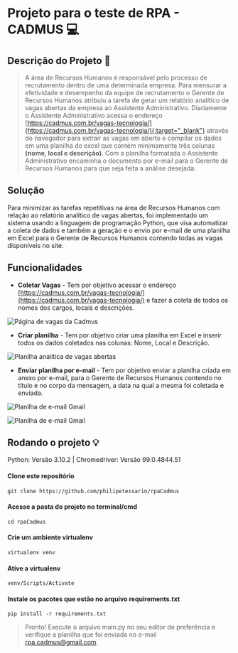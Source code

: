 # Projeto para o teste de RPA - CADMUS :computer:

## Descrição do Projeto :newspaper:

> A área de Recursos Humanos é responsável pelo processo de recrutamento dentro de uma determinada empresa.
Para mensurar a efetividade e desempenho da equipe de recrutamento o Gerente de Recursos Humanos atribuiu
a tarefa de gerar um relatório analítico de vagas abertas da empresa ao Assistente Administrativo. Diariamente
o Assistente Administrativo acessa o endereço [https://cadmus.com.br/vagas-tecnologia/](https://cadmus.com.br/vagas-tecnologia/){:target="_blank"} através do navegador
para extrair as vagas em aberto e compilar os dados em uma planilha do excel que contém minimamente três colunas
**(nome, local e descrição)**. Com a planilha formatada o Assistente Administrativo encaminha o 
documento por e-mail para o Gerente de Recursos Humanos para que seja feita a análise desejada.

## Solução

Para minimizar as tarefas repetitivas na área de Recursos Humanos com relação ao relatório analítico de vagas abertas, foi implementado um sistema usando a linguagem de programação Python, que visa automatizar a coleta de dados e também a geração e o envio por e-mail de uma planilha em Excel  para o Gerente de Recursos Humanos  contendo todas as vagas disponíveis no site.

## Funcionalidades

* **Coletar Vagas** - Tem por objetivo acessar o endereço [https://cadmus.com.br/vagas-tecnologia/](https://cadmus.com.br/vagas-tecnologia/)  e fazer a coleta de todos os nomes dos cargos, locais e  descrições.

![Página de vagas da Cadmus](https://uploaddeimagens.com.br/images/003/754/554/full/tela-01.png?1646414016)

* **Criar planilha** -  Tem por objetivo criar uma planilha em Excel e inserir todos os dados coletados nas colunas: Nome, Local e Descrição.

![Planilha analítica de vagas abertas](https://uploaddeimagens.com.br/images/003/754/589/full/tela-02.png?1646414922)

* **Enviar planilha por e-mail** - Tem por objetivo enviar a planilha criada em anexo por e-mail, para o Gerente de Recursos Humanos contendo no título e no corpo da mensagem,  a data na qual a mesma foi coletada e enviada.

![Planilha de e-mail Gmail](https://uploaddeimagens.com.br/images/003/754/635/full/tela-03.png?1646415919)

![Planilha de e-mail Gmail](https://uploaddeimagens.com.br/images/003/754/645/full/tela-04.png?1646416029)

## Rodando o projeto :bulb:

Python: Versão 3.10.2 | Chromedriver: Versão 99.0.4844.51

#### Clone este repositório
```
git clone https://github.com/philipetessarin/rpaCadmus
```

#### Acesse a pasta do projeto no terminal/cmd
```
cd rpaCadmus
```

#### Crie um ambiente virtualenv
```
virtualenv venv
```


#### Ative a virtualenv
````
venv/Scripts/Activate
````

#### Instale os pacotes que estão no arquivo requirements.txt
```
pip install -r requirements.txt
```

> Pronto! Execute o arquivo main.py no seu editor de preferência e verifique a planilha que foi enviada no e-mail rpa.cadmus@gmail.com. 


